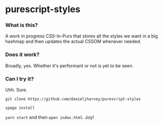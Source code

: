 # purescript-styles

### What is this?

A work in progress CSS-In-Purs that stores all the styles we want in a big hashmap and then updates the actual CSSOM whenever needed. 

### Does it work?

Broadly, yes. Whether it's performant or not is yet to be seen.

### Can I try it?

Uhh. Sure.

`git clone https://github.com/danieljharvey/purescript-styles`

`spago install`

`yarn start` and then `open index.html`. Joy!
